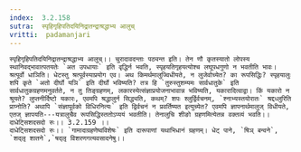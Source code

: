 ```yaml
---
index:  3.2.158
sutra:  स्पृहिगृहिपतिदयिनिद्रातन्द्राश्रद्धाभ्य आलुच्
vritti:  padamanjari
---
```


	स्पृहिगृहिपतिदयिनिद्रातन्द्राश्रद्धाभ्य आलुच्।। चुरादावदन्ताः पठ्यन्त इति। तेन णौ कृतस्यातो लोपस्य स्थानिवद्भावात्पतयतेः `अत उपधायाः` इति वृद्धिर्न भवति, स्पृहयतिगृहयत्योश्च लघूपधगुणो न भवतीति भावः। श्रत्पूर्वो धाञिति। धेटस्तु श्रत्पूर्वस्याप्रयोग एव। अथ किमर्थमालुज्विधीयते, न लुजेवोच्येत? का रूपसिद्धिः? स्पृहयालुः शपि कृते `अतो दीर्घो यञि` इति दीर्घो भविष्यति? तत्र हि `तुरुस्तुशम्यमः सार्वधातुके` इति सार्वधातुकग्रहणमनुवर्तते, न तु तिङ्ग्रहणम्, लकारस्येत्संज्ञाप्रयोजनाभावान्न भविष्यति, यकारादित्वाद्वा। किं यकारो न श्रूयते? लुप्तनीर्दिष्टो यकारः, एवमपि श्रद्धालुर्न सिद्ध्यति, कथम्? शपः श्लुर्द्विर्वचनम्, `श्नाभ्यस्तयोरातः` श्रद्दध्लुरिति प्राप्नोति? अथापि `संज्ञापूर्वको विधिरनित्यः` इति द्विर्वचनं न प्रवर्तिष्यत इत्युच्येत? एवमपि ज्ञापनार्थमालुज् विधीयते, एतज् ज्ञापयति---यत्रालुचैव रूपसिद्धिस्ततोऽप्ययं भवतीति। तेनालुचि शीङो ग्रहणमित्येतन्न वक्तव्यं भवति।।
 	दाधेट्सिशदसदो रुः।। 3.2.159 ।।	
	दाधेट्सिशदसदो रुः।। `गामादाग्रहणेष्वविशेषः` इति दारूपाणां यथाभिधानं ग्रहणम्। धेट् पाने, `षिञ् बन्वने`, `शद्लृ शातने`,`षद्लृ विशरणगत्यवसादनेषु।।
